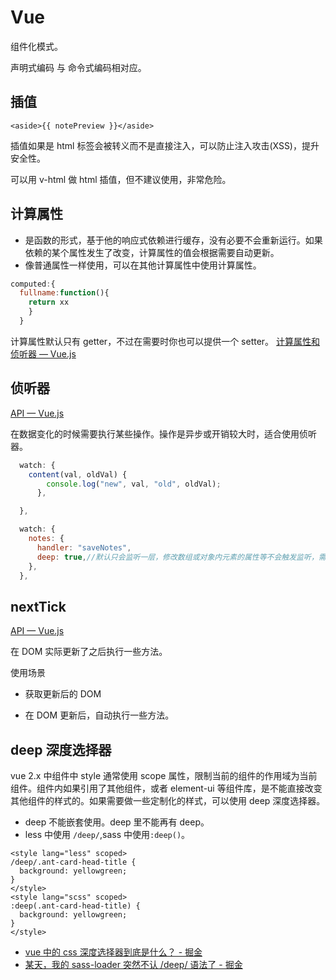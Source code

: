 # Vue

组件化模式。

声明式编码 与 命令式编码相对应。

## 插值

```vue
<aside>{{ notePreview }}</aside>
```

插值如果是 html 标签会被转义而不是直接注入，可以防止注入攻击(XSS)，提升安全性。

可以用 v-html 做 html 插值，但不建议使用，非常危险。

## 计算属性

- 是函数的形式，基于他的响应式依赖进行缓存，没有必要不会重新运行。如果依赖的某个属性发生了改变，计算属性的值会根据需要自动更新。
- 像普通属性一样使用，可以在其他计算属性中使用计算属性。

```js
computed:{
  fullname:function(){
    return xx
    }
  }

```

计算属性默认只有 getter，不过在需要时你也可以提供一个 setter。 [计算属性和侦听器 — Vue.js](https://v2.cn.vuejs.org/v2/guide/computed.html#%E8%AE%A1%E7%AE%97%E5%B1%9E%E6%80%A7%E7%9A%84-setter)

## 侦听器

[API — Vue.js](https://v2.cn.vuejs.org/v2/api/#watch)

在数据变化的时候需要执行某些操作。操作是异步或开销较大时，适合使用侦听器。

```js
  watch: {
    content(val, oldVal) {
        console.log("new", val, "old", oldVal);
      },

  },
```

```js
  watch: {
    notes: {
      handler: "saveNotes",
      deep: true,//默认只会监听一层，修改数组或对象内元素的属性等不会触发监听，需要加上 deep 进行深度监听
    },
  },
```

## nextTick

[API — Vue.js](https://cn.vuejs.org/v2/api/#vm-nextTick)

在 DOM 实际更新了之后执行一些方法。

使用场景

- 获取更新后的 DOM

- 在 DOM 更新后，自动执行一些方法。

## deep 深度选择器

vue 2.x 中组件中 style 通常使用 scope 属性，限制当前的组件的作用域为当前组件。组件内如果引用了其他组件，或者 element-ui 等组件库，是不能直接改变其他组件的样式的。如果需要做一些定制化的样式，可以使用 deep 深度选择器。

- deep 不能嵌套使用。deep 里不能再有 deep。
- less 中使用 `/deep/`,sass 中使用`:deep()`。

```vue
<style lang="less" scoped>
/deep/.ant-card-head-title {
  background: yellowgreen;
}
</style>
<style lang="scss" scoped>
:deep(.ant-card-head-title) {
  background: yellowgreen;
}
</style>
```

- [vue 中的 css 深度选择器到底是什么？ - 掘金](https://juejin.cn/post/6978781674070884366)
- [某天，我的 sass-loader 突然不认 /deep/ 语法了 - 掘金](https://juejin.cn/post/7085915259541667847)
